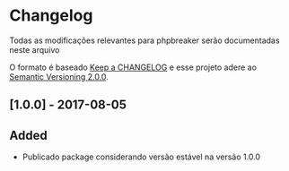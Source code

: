 # Changelog

Todas as modificações relevantes para phpbreaker serão documentadas neste arquivo

O formato é baseado [Keep a CHANGELOG](http://keepachangelog.com/) e esse projeto adere ao [Semantic Versioning 2.0.0](http://semver.org/).  

## [1.0.0] - 2017-08-05

## Added
- Publicado package considerando versão estável na versão 1.0.0